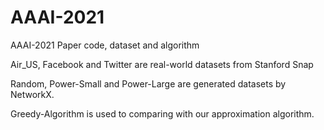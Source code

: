 # AAAI-2021
AAAI-2021 Paper code, dataset and algorithm

Air_US, Facebook and Twitter are real-world datasets from Stanford Snap

Random, Power-Small and Power-Large are generated datasets by NetworkX. 

Greedy-Algorithm is used to comparing with our approximation algorithm.
